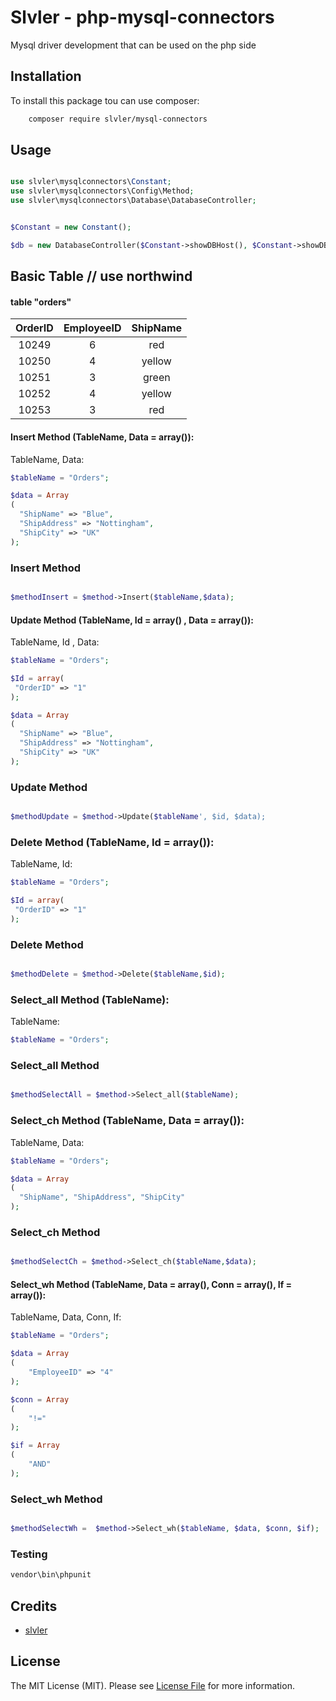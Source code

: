 # Slvler - php-mysql-connectors

Mysql driver development that can be used on the php side


## Installation

To install this package tou can use composer:

```bash
    composer require slvler/mysql-connectors
```

## Usage 

```php

use slvler\mysqlconnectors\Constant;
use slvler\mysqlconnectors\Config\Method;
use slvler\mysqlconnectors\Database\DatabaseController;


$Constant = new Constant();

$db = new DatabaseController($Constant->showDBHost(), $Constant->showDBName(), $Constant->showDBUser(), $Constant->showDBPassword(), $Constant->showConnection());

```



Basic Table // use northwind
------------

#### table "orders"

| OrderID   | EmployeeID  | ShipName
|:-----------:|:------------:|:------------:|
| 10249       |     6    |     red    
| 10250       |     4    |     yellow  
| 10251       |     3    |     green   
| 10252       |     4    |     yellow    
| 10253       |     3    |     red    




#### Insert Method (TableName, Data = array()):

TableName, Data:

```php
$tableName = "Orders";

$data = Array
(
  "ShipName" => "Blue",
  "ShipAddress" => "Nottingham",
  "ShipCity" => "UK"
);
```


### Insert Method


```php

$methodInsert = $method->Insert($tableName,$data);

```

#### Update Method (TableName, Id = array() , Data = array()):

TableName, Id , Data:

```php
$tableName = "Orders";

$Id = array(
 "OrderID" => "1"
);

$data = Array
(
  "ShipName" => "Blue",
  "ShipAddress" => "Nottingham",
  "ShipCity" => "UK"
);
```

### Update Method

```php

$methodUpdate = $method->Update($tableName', $id, $data);

```

### Delete Method (TableName, Id = array()):

TableName, Id:

```php
$tableName = "Orders";

$Id = array(
 "OrderID" => "1"
);

```

### Delete Method

```php

$methodDelete = $method->Delete($tableName,$id);

```



### Select_all Method (TableName):

TableName:

```php
$tableName = "Orders";
```

### Select_all Method

```php

$methodSelectAll = $method->Select_all($tableName);

```




### Select_ch Method (TableName, Data = array()):

TableName, Data:

```php
$tableName = "Orders";

$data = Array
(
  "ShipName", "ShipAddress", "ShipCity"
);

```

### Select_ch Method

```php

$methodSelectCh = $method->Select_ch($tableName,$data);

```


#### Select_wh Method (TableName, Data = array(), Conn = array(), If = array()):

TableName, Data, Conn, If:

```php
$tableName = "Orders";

$data = Array
(  
    "EmployeeID" => "4"
);

$conn = Array
(  
    "!="
);

$if = Array
(  
    "AND"
);

```


### Select_wh Method

```php

$methodSelectWh =  $method->Select_wh($tableName, $data, $conn, $if);

```



### Testing

```bash
vendor\bin\phpunit
```

## Credits

-   [slvler](https://github.com/slvler)


## License

The MIT License (MIT). Please see [License File](https://github.com/slvler/slvler/blob/main/LICENSE.md) for more information.